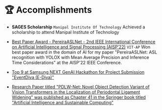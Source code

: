 # 🏆 Accomplishments

- **SAGES Scholarship** `Manipal Institute Of Technology`
  Achieved a scholarship to attend Manipal Institute of Technology

- [Best Paper Award - PereiraASLNet - 2nd IEEE International Conference on Artificial Intelligence and Signal Processing (AISP’22)](https://drive.google.com/file/d/1EHkD64vyqyrvIyTMu4LmrP0KcQS9gmdd) `VIT-AP`
  Won best paper award in the domain of AI for my paper "PereiraASLNet: ASL recognition with YOLOX with Mean Average Precision and Inference Time Considerations" at the AISP'22 IEEE Conference.

- [Top 9 at Samsung NEXT GenAI Hackathon for Project Submission "EventDiva (E-Diva)"](https://drive.google.com/file/d/14fN-BJ7WhmYvFH_gorwM0xWBWJdIuRjJ/view?usp=sharing)

- [Research Paper titled "PDLW-Net: Novel Object Detection Variant of Vision Transformers in the Localization of Periodontal Ligament Widening" was published as Chapter 41 in the Springer book titled "Artificial Intelligence and Sustainable Computing"](https://link.springer.com/chapter/10.1007/978-981-99-1431-9_41)